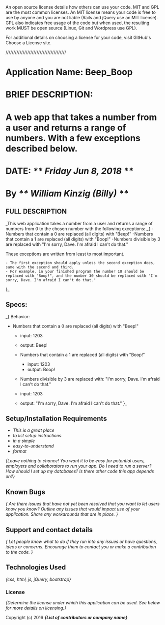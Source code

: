 An open source license details how others can use your code. MIT and GPL are the most common licenses. An MIT license means your code is free to use by anyone and you are not liable (Rails and jQuery use an MIT license). GPL also indicates free usage of the code but when used, the resulting work MUST be open source (Linux, Git and Wordpress use GPL).

For additional details on choosing a license for your code, visit GitHub's Choose a License site.

///////////////////////////////////////

# Application Name: Beep_Boop

# BRIEF DESCRIPTION:
# A web app that takes a number from a user and returns a range of numbers. With a few exceptions described below.

# DATE: _** Friday Jun 8, 2018 **_

# By _** William Kinzig (Billy) **_

## FULL DESCRIPTION
_This web application takes a number from a user and returns a range of numbers from 0 to the chosen number with the following exceptions:
_{
  -Numbers that contain a 0 are replaced (all digits) with "Beep!"
  -Numbers that contain a 1 are replaced (all digits) with "Boop!"
  -Numbers divisible by 3 are replaced with "I'm sorry, Dave. I'm afraid I can't do that."

  These exceptions are written from least to most important.
  
    - The first exception should apply unless the second exception does, same with the second and third.
    - For example, in your finished program the number 10 should be replaced with "Boop!", and the number 30 should be replaced with "I'm sorry, Dave. I'm afraid I can't do that."
  }_

## Specs:
_{
  Behavior:
  - Numbers that contain a 0 are replaced (all digits) with "Beep!"
    - input: 1203
    - output: Beep!

    - Numbers that contain a 1 are replaced (all digits) with "Boop!"
      - input: 1203
      - output: Boop!

    - Numbers divisible by 3 are replaced with: "I'm sorry, Dave. I'm afraid I can't do that."
    - input: 1203
    - output: "I'm sorry, Dave. I'm afraid I can't do that."
  }_


## Setup/Installation Requirements

* _This is a great place_
* _to list setup instructions_
* _in a simple_
* _easy-to-understand_
* _format_

_{Leave nothing to chance! You want it to be easy for potential users, employers and collaborators to run your app. Do I need to run a server? How should I set up my databases? Is there other code this app depends on?}_

## Known Bugs

_{
  Are there issues that have not yet been resolved that you want to let users know you know?  Outline any issues that would impact use of your application.  Share any workarounds that are in place.
  }_

## Support and contact details

_{
  Let people know what to do if they run into any issues or have questions, ideas or concerns.  Encourage them to contact you or make a contribution to the code.
  }_

## Technologies Used

_{css, html, js, jQuery, bootstrap}_

### License

*{Determine the license under which this application can be used.  See below for more details on licensing.}*

Copyright (c) 2016 **_{List of contributors or company name}_**
